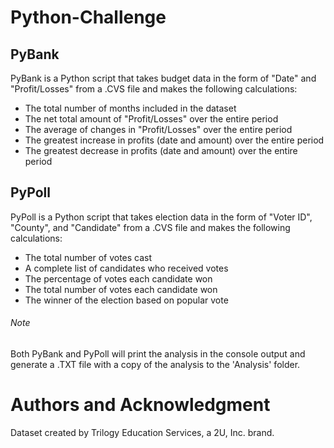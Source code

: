 # Python-Challenge

## PyBank
PyBank is a Python script that takes budget data in the form of "Date" and "Profit/Losses" from a .CVS file and makes the following calculations:
- The total number of months included in the dataset
- The net total amount of "Profit/Losses" over the entire period
- The average of changes in "Profit/Losses" over the entire period
- The greatest increase in profits (date and amount) over the entire period
- The greatest decrease in profits (date and amount) over the entire period

## PyPoll
PyPoll is a Python script that takes election data in the form of "Voter ID", "County", and "Candidate" from a .CVS file and makes the following calculations:
- The total number of votes cast
- A complete list of candidates who received votes
- The percentage of votes each candidate won
- The total number of votes each candidate won
- The winner of the election based on popular vote


###### Note
Both PyBank and PyPoll will print the analysis in the console output and generate a .TXT file with a copy of the analysis to the 'Analysis' folder.

# Authors and Acknowledgment
Dataset created by Trilogy Education Services, a 2U, Inc. brand.
